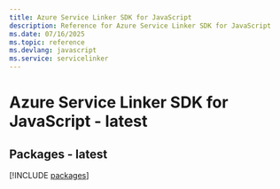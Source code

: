```yaml
---
title: Azure Service Linker SDK for JavaScript
description: Reference for Azure Service Linker SDK for JavaScript
ms.date: 07/16/2025
ms.topic: reference
ms.devlang: javascript
ms.service: servicelinker
---
```

# Azure Service Linker SDK for JavaScript - latest
## Packages - latest
[!INCLUDE [packages](service-linker-index.md)]